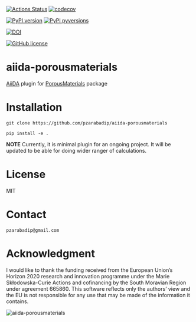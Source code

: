 
[![Actions Status](https://github.com/pzarabadip/aiida-porousmaterials/workflows/Build/badge.svg)](https://github.com/pzarabadip/aiida-porousmaterials/actions)
[![codecov](https://codecov.io/gh/pzarabadip/aiida-porousmaterials/branch/master/graph/badge.svg)](https://codecov.io/gh/pzarabadip/aiida-porousmaterials)

[![PyPI version](https://badge.fury.io/py/aiida-porousmaterials.svg)](https://badge.fury.io/py/aiida-porousmaterials)
[![PyPI pyversions](https://img.shields.io/pypi/pyversions/aiida-porousmaterials.svg)](https://pypi.python.org/pypi/aiida-porousmaterials/)

[![DOI](https://zenodo.org/badge/201230518.svg)](https://zenodo.org/badge/latestdoi/201230518)

[![GitHub license](https://img.shields.io/badge/License-MIT-blue.svg)](https://github.com/pzarabadip/aiida-porousmaterials/blob/master/LICENSE)

# aiida-porousmaterials
[AiiDA](www.aiida.net) plugin for [PorousMaterials](https://github.com/SimonEnsemble/PorousMaterials.jl) package

# Installation
`git clone https://github.com/pzarabadip/aiida-porousmaterials`

`pip install -e .`

**NOTE** Currently, it is minimal plugin for an ongoing project. It will be updated to be able for doing wider ranger of calculations.

# License
MIT

# Contact
`pzarabadip@gmail.com`

# Acknowledgment
I would like to thank the funding received from the European Union’s Horizon 2020 research and innovation programme under the Marie Skłodowska-Curie Actions and cofinancing by the South Moravian Region under agreement 665860. This software reflects only the authors’ view and the EU is not responsible for any use that may be made of the information it contains.

![aiida-porousmaterials](ackn_logo.png)
